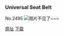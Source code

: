 ### Universal Seat Belt
No.2495
![图片不见了~~~](https://imgs.xkcd.com/comics/universal_seat_belt.png)

[原址](https://xkcd.com//2495) [下载](https://imgs.xkcd.com/comics/universal_seat_belt.png)

